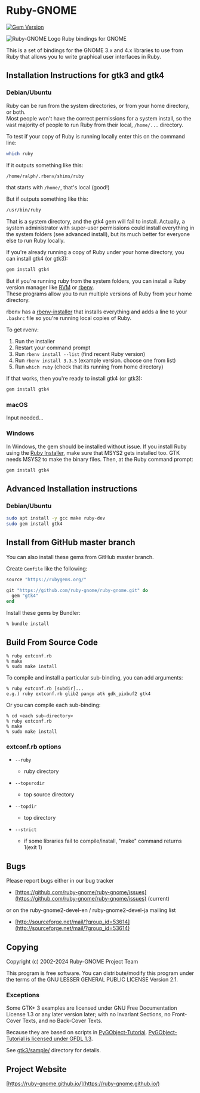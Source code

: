 # Ruby-GNOME
[![Gem Version](https://badge.fury.io/rb/gtk4.svg)](https://badge.fury.io/rb/gtk4)

![Ruby-GNOME Logo](https://avatars1.githubusercontent.com/u/416159?v=3&s=200)
Ruby bindings for GNOME

This is a set of bindings for the GNOME 3.x and 4.x libraries to use
from Ruby that allows you to write graphical user interfaces in Ruby.

## Installation Instructions for gtk3 and gtk4

### Debian/Ubuntu

Ruby can be run from the system directories, or from your home directory, or both.  
Most people won't have the correct permissions for a system install, so the vast majority of
people to run Ruby from their local, `/home/...` directory.  

To test if your copy of Ruby is running locally enter this on the command line:

```bash
which ruby
```

If it outputs something like this:
```bash
/home/ralph/.rbenv/shims/ruby
```
that starts with `/home/`, that's local (good!) 

But if outputs something like this:
```bash
/usr/bin/ruby
```
That is a system directory, and the gtk4 gem will fail to install.  Actually,
a system administrator with super-user permissions could install everything
in the system folders (see advanced install), but its much better for everyone else to run Ruby locally.

If you're already running a copy of Ruby under your home directory, you can install gtk4 (or gtk3):

```bash
gem install gtk4
```

But if you're running ruby from the system folders, you can install a Ruby version manager
like [RVM](https://rvm.io/) or [rbenv](https://github.com/rbenv/rbenv).  
These programs allow you to run multiple versions of Ruby from your home directory.

rbenv has a [rbenv-installer](https://github.com/rbenv/rbenv-installer)
that installs everything and adds a line to your `.bashrc` file so you're running
local copies of Ruby.

To get rvenv:
1. Run the installer
2. Restart your command prompt
3. Run `rbenv install --list` (find recent Ruby version)
4. Run `rbenv install 3.3.5` (example version.  choose one from list)
5. Run `which ruby` (check that its running from home directory)

If that works, then you're ready to install gtk4 (or gtk3):

```bash
gem install gtk4
```

### macOS

Input needed...

### Windows

In Windows, the gem should be installed without issue.  If you install Ruby using the
[Ruby Installer](https://rubyinstaller.org/), make sure that MSYS2 gets installed too.  GTK needs MSYS2 to make the binary files.
Then, at the Ruby command prompt:

```bash
gem install gtk4
```


## Advanced Installation instructions

### Debian/Ubuntu

```bash
sudo apt install -y gcc make ruby-dev
sudo gem install gtk4
```

## Install from GitHub master branch

You can also install these gems from GitHub master branch.

Create `Gemfile` like the following:

```ruby
source "https://rubygems.org/"

git "https://github.com/ruby-gnome/ruby-gnome.git" do
  gem "gtk4"
end
```

Install these gems by Bundler:

```console
% bundle install
```

## Build From Source Code

    % ruby extconf.rb
    % make
    % sudo make install

To compile and install a particular sub-binding, you can add arguments:

    % ruby extconf.rb [subdir]...
    e.g.) ruby extconf.rb glib2 pango atk gdk_pixbuf2 gtk4

Or you can compile each sub-binding:

    % cd <each sub-directory>
    % ruby extconf.rb
    % make
    % sudo make install

### extconf.rb options

* `--ruby`
  * ruby directory

* `--topsrcdir`
  * top source directory

* `--topdir`
  * top directory

* `--strict`
  * if some libraries fail to compile/install, "make"
    command returns 1(exit 1)

## Bugs

Please report bugs either in our bug tracker

* [https://github.com/ruby-gnome/ruby-gnome/issues](https://github.com/ruby-gnome/ruby-gnome/issues) (current)

or on the ruby-gnome2-devel-en / ruby-gnome2-devel-ja mailing list

* [http://sourceforge.net/mail/?group_id=53614](http://sourceforge.net/mail/?group_id=53614)

## Copying

Copyright (c) 2002-2024 Ruby-GNOME Project Team

This program is free software.
You can distribute/modify this program under the terms of
the GNU LESSER GENERAL PUBLIC LICENSE Version 2.1.

### Exceptions

Some GTK+ 3 examples are licensed under GNU Free Documentation License
1.3 or any later version later; with no Invariant Sections, no
Front-Cover Texts, and no Back-Cover Texts.

Because they are based on scripts in
[PyGObject-Tutorial](https://github.com/sebp/PyGObject-Tutorial).
[PyGObject-Tutorial is licensed under GFDL 1.3](https://github.com/sebp/PyGObject-Tutorial/blob/master/COPYING).

See [gtk3/sample/](/gtk3/sample) directory for details.

## Project Website

[https://ruby-gnome.github.io/](https://ruby-gnome.github.io/)
